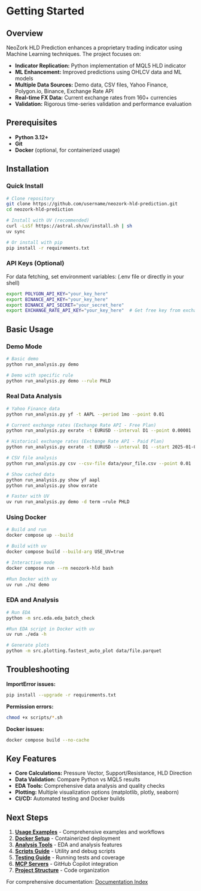 # Getting Started

## Overview

NeoZork HLD Prediction enhances a proprietary trading indicator using Machine Learning techniques. The project focuses on:

- **Indicator Replication:** Python implementation of MQL5 HLD indicator
- **ML Enhancement:** Improved predictions using OHLCV data and ML models
- **Multiple Data Sources:** Demo data, CSV files, Yahoo Finance, Polygon.io, Binance, Exchange Rate API
- **Real-time FX Data:** Current exchange rates from 160+ currencies
- **Validation:** Rigorous time-series validation and performance evaluation

## Prerequisites

- **Python 3.12+**
- **Git**
- **Docker** (optional, for containerized usage)

## Installation

### Quick Install

```bash
# Clone repository
git clone https://github.com/username/neozork-hld-prediction.git
cd neozork-hld-prediction

# Install with UV (recommended)
curl -LsSf https://astral.sh/uv/install.sh | sh
uv sync

# Or install with pip
pip install -r requirements.txt
```

### API Keys (Optional)

For data fetching, set environment variables: (.env file or directly in your shell)

```bash
export POLYGON_API_KEY="your_key_here"
export BINANCE_API_KEY="your_key_here"
export BINANCE_API_SECRET="your_secret_here"
export EXCHANGE_RATE_API_KEY="your_key_here"  # Get free key from exchangerate-api.com
```

## Basic Usage

### Demo Mode
```bash
# Basic demo
python run_analysis.py demo

# Demo with specific rule
python run_analysis.py demo --rule PHLD
```

### Real Data Analysis
```bash
# Yahoo Finance data
python run_analysis.py yf -t AAPL --period 1mo --point 0.01

# Current exchange rates (Exchange Rate API - Free Plan)
python run_analysis.py exrate -t EURUSD --interval D1 --point 0.00001

# Historical exchange rates (Exchange Rate API - Paid Plan)
python run_analysis.py exrate -t EURUSD --interval D1 --start 2025-01-01 --end 2025-06-01 --point 0.00001

# CSV file analysis
python run_analysis.py csv --csv-file data/your_file.csv --point 0.01

# Show cached data
python run_analysis.py show yf aapl
python run_analysis.py show exrate

# Faster with UV
uv run run_analysis.py demo -d term —rule PHLD
```

### Using Docker
```bash
# Build and run
docker compose up --build

# Build with uv
docker compose build --build-arg USE_UV=true 

# Interactive mode
docker compose run --rm neozork-hld bash

#Run Docker with uv
uv run ./nz demo
```


### EDA and Analysis
```bash
# Run EDA
python -m src.eda.eda_batch_check

#Run EDA script in Docker with uv
uv run ./eda -h

# Generate plots
python -m src.plotting.fastest_auto_plot data/file.parquet
```

## Troubleshooting

**ImportError issues:**
```bash
pip install --upgrade -r requirements.txt
```

**Permission errors:**
```bash
chmod +x scripts/*.sh
```

**Docker issues:**
```bash
docker compose build --no-cache
```

## Key Features

- **Core Calculations:** Pressure Vector, Support/Resistance, HLD Direction
- **Data Validation:** Compare Python vs MQL5 results
- **EDA Tools:** Comprehensive data analysis and quality checks
- **Plotting:** Multiple visualization options (matplotlib, plotly, seaborn)
- **CI/CD:** Automated testing and Docker builds

## Next Steps

1. **[Usage Examples](usage-examples.md)** - Comprehensive examples and workflows
2. **[Docker Setup](docker.md)** - Containerized deployment
3. **[Analysis Tools](analysis-eda.md)** - EDA and analysis features
4. **[Scripts Guide](scripts.md)** - Utility and debug scripts
5. **[Testing Guide](testing.md)** - Running tests and coverage
6. **[MCP Servers](mcp-servers/)** - GitHub Copilot integration
7. **[Project Structure](project-structure.md)** - Code organization

For comprehensive documentation: [Documentation Index](index.md)
